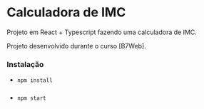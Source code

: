 # Calculadora de IMC

Projeto em React + Typescript fazendo uma calculadora de IMC.

Projeto desenvolvido durante o curso [B7Web].

### Instalação
- `npm install`

###
- `npm start`